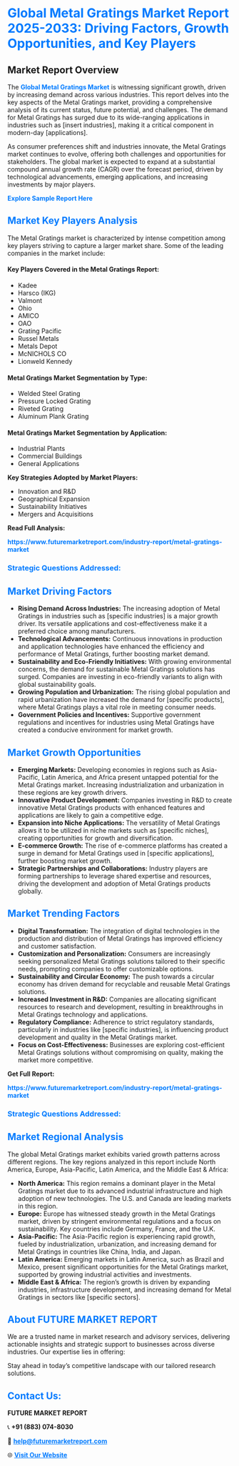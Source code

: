 <h1 style="color: #007BFF;">Global Metal Gratings Market Report 2025-2033: Driving Factors, Growth Opportunities, and Key Players</h1>

<section id="overview">
<h2>Market Report Overview</h2>
<p>The <a href="https://www.futuremarketreport.com/industry-report/metal-gratings-market" style="color: #007BFF; text-decoration: none;"><strong>Global Metal Gratings Market</strong></a> is witnessing significant growth, driven by increasing demand across various industries. This report delves into the key aspects of the Metal Gratings market, providing a comprehensive analysis of its current status, future potential, and challenges. The demand for Metal Gratings has surged due to its wide-ranging applications in industries such as [insert industries], making it a critical component in modern-day [applications].</p>
<p>As consumer preferences shift and industries innovate, the Metal Gratings market continues to evolve, offering both challenges and opportunities for stakeholders. The global market is expected to expand at a substantial compound annual growth rate (CAGR) over the forecast period, driven by technological advancements, emerging applications, and increasing investments by major players.</p>
</section>

<section id="overview">
<p><a href="https://www.futuremarketreport.com/request-sample/reportId=89541" style="color: #007BFF; text-decoration: none;"><strong>Explore Sample Report Here</strong></a></p>
</section>

<section id="key-players">
<h2 style="color: #007BFF;">Market Key Players Analysis</h2>
<p>The Metal Gratings market is characterized by intense competition among key players striving to capture a larger market share. Some of the leading companies in the market include:</p>
<h4>Key Players Covered in the Metal Gratings Report:</h4>
<ul><li>Kadee</li><li>Harsco (IKG)</li><li>Valmont</li><li>Ohio</li><li>AMICO</li><li>OAO</li><li>Grating Pacific</li><li>Russel Metals</li><li>Metals Depot</li><li>McNICHOLS CO</li><li>Lionweld Kennedy</li></ul>
<h4>Metal Gratings Market Segmentation by Type:</h4>
<ul><li>Welded Steel Grating</li><li>Pressure Locked Grating</li><li>Riveted Grating</li><li>Aluminum Plank Grating</li></ul>

<h4>Metal Gratings Market Segmentation by Application:</h4>
<ul><li>Industrial Plants</li><li>Commercial Buildings</li><li>General Applications</li></ul>
<p><strong>Key Strategies Adopted by Market Players:</strong></p>
<ul>
<li>Innovation and R&D</li>
<li>Geographical Expansion</li>
<li>Sustainability Initiatives</li>
<li>Mergers and Acquisitions</li>
</ul>
</section>

<section>
<p><strong>Read Full Analysis: </strong></p><a href="https://www.futuremarketreport.com/industry-report/metal-gratings-market" style="color: #007BFF; text-decoration: none;"><strong>https://www.futuremarketreport.com/industry-report/metal-gratings-market</strong></a>
<h3 style="color: #007BFF;">Strategic Questions Addressed:</h3>
</section>

<section id="driving-factors">
<h2 style="color: #007BFF;">Market Driving Factors</h2>
<ul>
<li><strong>Rising Demand Across Industries:</strong> The increasing adoption of Metal Gratings in industries such as [specific industries] is a major growth driver. Its versatile applications and cost-effectiveness make it a preferred choice among manufacturers.</li>
<li><strong>Technological Advancements:</strong> Continuous innovations in production and application technologies have enhanced the efficiency and performance of Metal Gratings, further boosting market demand.</li>
<li><strong>Sustainability and Eco-Friendly Initiatives:</strong> With growing environmental concerns, the demand for sustainable Metal Gratings solutions has surged. Companies are investing in eco-friendly variants to align with global sustainability goals.</li>
<li><strong>Growing Population and Urbanization:</strong> The rising global population and rapid urbanization have increased the demand for [specific products], where Metal Gratings plays a vital role in meeting consumer needs.</li>
<li><strong>Government Policies and Incentives:</strong> Supportive government regulations and incentives for industries using Metal Gratings have created a conducive environment for market growth.</li>
</ul>
</section>

<section id="growth-opportunities">
<h2 style="color: #007BFF;">Market Growth Opportunities</h2>
<ul>
<li><strong>Emerging Markets:</strong> Developing economies in regions such as Asia-Pacific, Latin America, and Africa present untapped potential for the Metal Gratings market. Increasing industrialization and urbanization in these regions are key growth drivers.</li>
<li><strong>Innovative Product Development:</strong> Companies investing in R&D to create innovative Metal Gratings products with enhanced features and applications are likely to gain a competitive edge.</li>
<li><strong>Expansion into Niche Applications:</strong> The versatility of Metal Gratings allows it to be utilized in niche markets such as [specific niches], creating opportunities for growth and diversification.</li>
<li><strong>E-commerce Growth:</strong> The rise of e-commerce platforms has created a surge in demand for Metal Gratings used in [specific applications], further boosting market growth.</li>
<li><strong>Strategic Partnerships and Collaborations:</strong> Industry players are forming partnerships to leverage shared expertise and resources, driving the development and adoption of Metal Gratings products globally.</li>
</ul>
</section>

<section id="trending-factors">
<h2 style="color: #007BFF;">Market Trending Factors</h2>
<ul>
<li><strong>Digital Transformation:</strong> The integration of digital technologies in the production and distribution of Metal Gratings has improved efficiency and customer satisfaction.</li>
<li><strong>Customization and Personalization:</strong> Consumers are increasingly seeking personalized Metal Gratings solutions tailored to their specific needs, prompting companies to offer customizable options.</li>
<li><strong>Sustainability and Circular Economy:</strong> The push towards a circular economy has driven demand for recyclable and reusable Metal Gratings solutions.</li>
<li><strong>Increased Investment in R&D:</strong> Companies are allocating significant resources to research and development, resulting in breakthroughs in Metal Gratings technology and applications.</li>
<li><strong>Regulatory Compliance:</strong> Adherence to strict regulatory standards, particularly in industries like [specific industries], is influencing product development and quality in the Metal Gratings market.</li>
<li><strong>Focus on Cost-Effectiveness:</strong> Businesses are exploring cost-efficient Metal Gratings solutions without compromising on quality, making the market more competitive.</li>
</ul>
</section>

<section>
<p><strong>Get Full Report: </strong></p><a href="https://www.futuremarketreport.com/industry-report/metal-gratings-market" style="color: #007BFF; text-decoration: none;"><strong>https://www.futuremarketreport.com/industry-report/metal-gratings-market</strong></a>
<h3 style="color: #007BFF;">Strategic Questions Addressed:</h3>
</section>


<section id="regional-analysis">
<h2 style="color: #007BFF;">Market Regional Analysis</h2>
<p>The global Metal Gratings market exhibits varied growth patterns across different regions. The key regions analyzed in this report include North America, Europe, Asia-Pacific, Latin America, and the Middle East & Africa:</p>
<ul>
<li><strong>North America:</strong> This region remains a dominant player in the Metal Gratings market due to its advanced industrial infrastructure and high adoption of new technologies. The U.S. and Canada are leading markets in this region.</li>
<li><strong>Europe:</strong> Europe has witnessed steady growth in the Metal Gratings market, driven by stringent environmental regulations and a focus on sustainability. Key countries include Germany, France, and the U.K.</li>
<li><strong>Asia-Pacific:</strong> The Asia-Pacific region is experiencing rapid growth, fueled by industrialization, urbanization, and increasing demand for Metal Gratings in countries like China, India, and Japan.</li>
<li><strong>Latin America:</strong> Emerging markets in Latin America, such as Brazil and Mexico, present significant opportunities for the Metal Gratings market, supported by growing industrial activities and investments.</li>
<li><strong>Middle East & Africa:</strong> The region’s growth is driven by expanding industries, infrastructure development, and increasing demand for Metal Gratings in sectors like [specific sectors].</li>
</ul>
</section>

<footer>
<h2 style="color: #007BFF;">About FUTURE MARKET REPORT</h2>
<p>We are a trusted name in market research and advisory services, delivering actionable insights and strategic support to businesses across diverse industries. Our expertise lies in offering:</p>

<p>Stay ahead in today’s competitive landscape with our tailored research solutions.</p>

<h2 style="color: #007BFF;">Contact Us:</h2>
<p><strong>FUTURE MARKET REPORT</strong></p>
<p>📞 <strong>+91 (883) 074-8030</strong></p>
<p>📧 <strong><a href="mailto:help@futuremarketreport.com" style="color: #007BFF;">help@futuremarketreport.com</a></strong></p>
<p>🌐 <strong><a href="https://www.futuremarketreport.com/" style="color: #007BFF;">Visit Our Website</a></strong></p>
</footer>